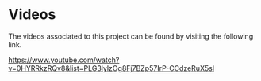 # Videos
The videos associated to this project can be found by visiting the following link.

https://www.youtube.com/watch?v=0HYRRkzRQv8&list=PLG3lylzOg8Fj7BZp57IrP-CCdzeRuX5sl
